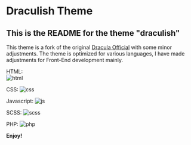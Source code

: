 # Draculish Theme
## This is the README for the theme "draculish"

This theme is a fork of the original [Dracula Official](https://github.com/dracula/visual-studio-code) with some minor adjustments. The theme is optimized for various languages, I have made adjustments for Front-End development mainly.

HTML:  
![html](https://www.adriko.sk/drakulish/assets/images/html.png)

CSS:
![css](https://www.adriko.sk/drakulish/assets/images/css.png)

Javascript:
![js](https://www.adriko.sk/drakulish/assets/images/js.png)

SCSS:
![scss](https://www.adriko.sk/drakulish/assets/images/scss.png)

PHP:
![php](https://www.adriko.sk/drakulish/assets/images/php.png)

**Enjoy!**
